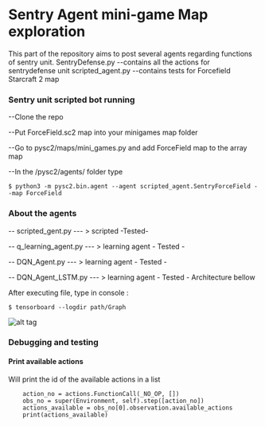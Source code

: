 # Sentry Agent mini-game Map exploration

This part of the repository aims to post several agents regarding functions of sentry unit. 
SentryDefense.py --contains all the actions for sentrydefense unit
scripted_agent.py --contains tests for Forcefield Starcraft 2 map 

### Sentry unit scripted bot running

--Clone the repo 

--Put ForceField.sc2 map into your minigames map folder 

--Go to pysc2/maps/mini_games.py and add ForceField map to the array map

--In the /pysc2/agents/ folder type 

```
$ python3 -m pysc2.bin.agent --agent scripted_agent.SentryForceField --map ForceField
```
### About the agents 

-- scripted_gent.py --- > scripted -Tested-

-- q_learning_agent.py --- >  learning agent - Tested - 

-- DQN_Agent.py --- > learning agent - Tested - 

-- DQN_Agent_LSTM.py --- > learning agent - Tested - Architecture bellow

After executing file, type in console :

```
$ tensorboard --logdir path/Graph
```
![alt tag](https://github.com/SoyGema/Startcraft_pysc2_minigames/blob/master/Images/Captura%20de%20pantalla%202018-08-13%20a%20las%2015.43.15.png)


### Debugging and testing 


#### Print available actions 

Will print the id of the available actions in a list 

        action_no = actions.FunctionCall(_NO_OP, [])
        obs_no = super(Environment, self).step([action_no])
        actions_available = obs_no[0].observation.available_actions
        print(actions_available) 
